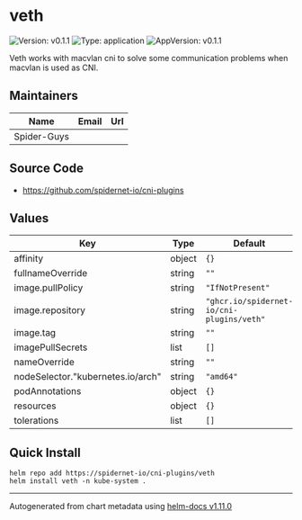 # veth

![Version: v0.1.1](https://img.shields.io/badge/Version-v0.1.1-informational?style=flat-square) ![Type: application](https://img.shields.io/badge/Type-application-informational?style=flat-square) ![AppVersion: v0.1.1](https://img.shields.io/badge/AppVersion-v0.1.1-informational?style=flat-square)

Veth works with macvlan cni to solve some communication problems when macvlan is used as CNI.

## Maintainers

| Name | Email | Url |
| ---- | ------ | --- |
| Spider-Guys |  |  |

## Source Code

* <https://github.com/spidernet-io/cni-plugins>

## Values

| Key | Type | Default | Description |
|-----|------|---------|-------------|
| affinity | object | `{}` |  |
| fullnameOverride | string | `""` |  |
| image.pullPolicy | string | `"IfNotPresent"` |  |
| image.repository | string | `"ghcr.io/spidernet-io/cni-plugins/veth"` |  |
| image.tag | string | `""` |  |
| imagePullSecrets | list | `[]` |  |
| nameOverride | string | `""` |  |
| nodeSelector."kubernetes.io/arch" | string | `"amd64"` |  |
| podAnnotations | object | `{}` |  |
| resources | object | `{}` |  |
| tolerations | list | `[]` |  |

## Quick Install

```shell
helm repo add https://spidernet-io/cni-plugins/veth
helm install veth -n kube-system .
```

-----------------------------
Autogenerated from chart metadata using [helm-docs v1.11.0](https://github.com/norwoodj/helm-docs/releases/v1.11.0)
